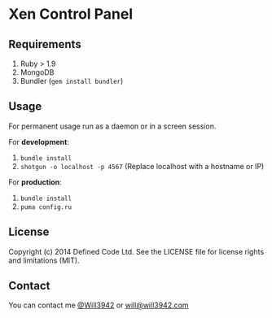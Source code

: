 # Xen Control Panel  


## Requirements  

1. Ruby > 1.9  
2. MongoDB  
3. Bundler (`gem install bundler`)

## Usage

For permanent usage run as a daemon or in a screen session.

For **development**:

  1. `bundle install`  
  2. `shotgun -o localhost -p 4567` (Replace localhost with a hostname or IP)

For **production**:  

  1. `bundle install`
  2. `puma config.ru`

## License

Copyright (c) 2014 Defined Code Ltd. See the LICENSE file for license rights and limitations (MIT).

## Contact

You can contact me [@Will3942](http://twitter.com/will3942) or [will@will3942.com](mailto:will@will3942.com)
